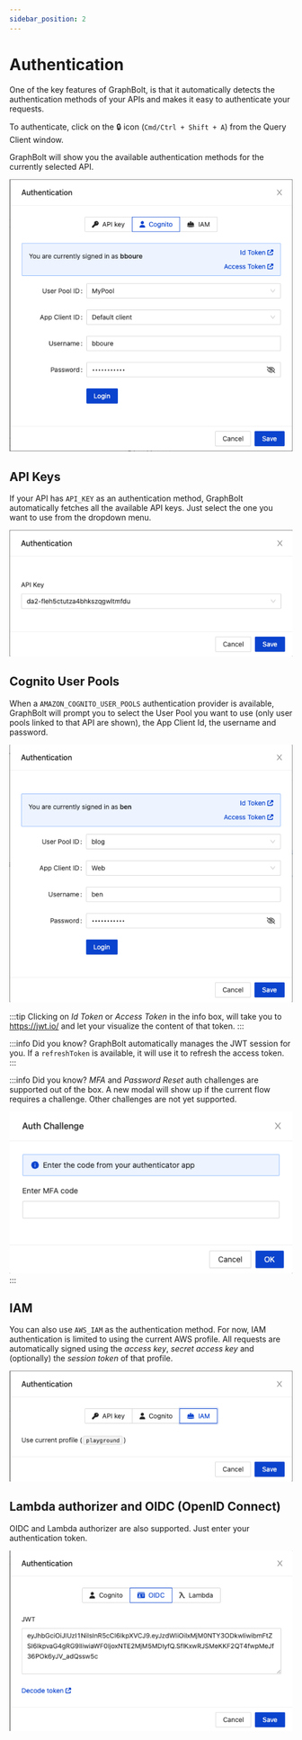 ```yaml
---
sidebar_position: 2
---
```


# Authentication

One of the key features of GraphBolt, is that it automatically detects the authentication methods of your APIs and makes it easy to authenticate your requests.

To authenticate, click on the 🔒 icon (`Cmd/Ctrl + Shift + A`) from the Query Client window.

GraphBolt will show you the available authentication methods for the currently selected API.

![Authentication](img/authentication.png)

## API Keys

If your API has `API_KEY` as an authentication method, GraphBolt automatically fetches all the available API keys. Just select the one you want to use from the dropdown menu.

![API keys](img/api-keys.png)

## Cognito User Pools

When a `AMAZON_COGNITO_USER_POOLS` authentication provider is available, GraphBolt will prompt you to select the User Pool you want to use (only user pools linked to that API are shown), the App Client Id, the username and password.

![Cognito User Pools](img/cognito-user-pools.png)

:::tip
Clicking on _Id Token_ or _Access Token_ in the info box, will take you to https://jwt.io/ and let your visualize the content of that token.
:::

:::info Did you know?
GraphBolt automatically manages the JWT session for you. If a `refreshToken` is available, it will use it to refresh the access token. 
:::

:::info Did you know?
_MFA_ and _Password Reset_ auth challenges are supported out of the box. A new modal will show up if the current flow requires a challenge. Other challenges are not yet supported.

![Cognito auth challenge](img/auth-challenge.png)
:::

## IAM

You can also use `AWS_IAM` as the authentication method. For now, IAM authentication is limited to using the current AWS profile. All requests are automatically signed using the _access key_, _secret access key_ and (optionally) the _session token_ of that profile.

![IAM authentication](img/iam.png)

## Lambda authorizer and OIDC (OpenID Connect)

OIDC and Lambda authorizer are also supported. Just enter your authentication token.

![OIDC authentication](img/oidc.png)
